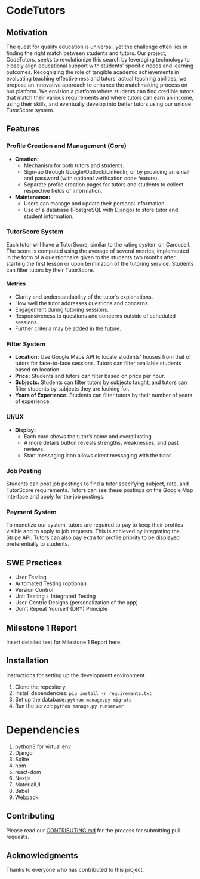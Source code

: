 
<h1>CodeTutors</h1>

<h2>Motivation</h2>
<p>The quest for quality education is universal, yet the challenge often lies in finding the right match between students and tutors. Our project, CodeTutors, seeks to revolutionize this search by leveraging technology to closely align educational support with students' specific needs and learning outcomes. Recognizing the role of tangible academic achievements in evaluating teaching effectiveness and tutors’ actual teaching abilities, we propose an innovative approach to enhance the matchmaking process on our platform. We envision a platform where students can find credible tutors that match their various requirements and where tutors can earn an income, using their skills, and eventually develop into better tutors using our unique TutorScore system.</p>

<h2>Features</h2>

<h3>Profile Creation and Management (Core)</h3>
    <ul>
        <li><strong>Creation:</strong>
            <ul>
                <li>Mechanism for both tutors and students.</li>
                <li>Sign-up through Google/Outlook/LinkedIn, or by providing an email and password (with optional verification code feature).</li>
                <li>Separate profile creation pages for tutors and students to collect respective fields of information.</li>
            </ul>
        </li>
        <li><strong>Maintenance:</strong>
            <ul>
                <li>Users can manage and update their personal information.</li>
                <li>Use of a database (PostgreSQL with Django) to store tutor and student information.</li>
            </ul>
        </li>
    </ul>

<h3>TutorScore System</h3>
<p>Each tutor will have a TutorScore, similar to the rating system on Carousell. The score is computed using the average of several metrics, implemented in the form of a questionnaire given to the students two months after starting the first lesson or upon termination of the tutoring service. Students can filter tutors by their TutorScore.</p>

<h4>Metrics</h4>
<ul>
        <li>Clarity and understandability of the tutor’s explanations.</li>
        <li>How well the tutor addresses questions and concerns.</li>
        <li>Engagement during tutoring sessions.</li>
        <li>Responsiveness to questions and concerns outside of scheduled sessions.</li>
        <li>Further criteria may be added in the future.</li>
</ul>

<h3>Filter System</h3>
<ul>
    <li><strong>Location:</strong> Use Google Maps API to locate students' houses from that of tutors for face-to-face sessions. Tutors can filter available students based on location.</li>
    <li><strong>Price:</strong> Students and tutors can filter based on price per hour.</li>
    <li><strong>Subjects:</strong> Students can filter tutors by subjects taught, and tutors can filter students by subjects they are looking for.</li>
    <li><strong>Years of Experience:</strong> Students can filter tutors by their number of years of experience.</li>
</ul>

<h3>UI/UX</h3>
    <ul>
        <li><strong>Display:</strong>
            <ul>
                <li>Each card shows the tutor’s name and overall rating.</li>
                <li>A more details button reveals strengths, weaknesses, and past reviews.</li>
                <li>Start messaging icon allows direct messaging with the tutor.</li>
            </ul>
        </li>
    </ul>

<h3>Job Posting</h3>
<p>Students can post job postings to find a tutor specifying subject, rate, and TutorScore requirements. Tutors can see these postings on the Google Map interface and apply for the job postings.</p>

<h3>Payment System</h3>
<p>To monetize our system, tutors are required to pay to keep their profiles visible and to apply to job requests. This is achieved by integrating the Stripe API. Tutors can also pay extra for profile priority to be displayed preferentially to students.</p>

<h2>SWE Practices</h2>
    <ul>
    <li>User Testing</li>
    <li>Automated Testing (optional)</li>
    <li>Version Control</li>
    <li>Unit Testing + Integrated Testing</li>
    <li>User-Centric Designs (personalization of the app)</li>
    <li>Don’t Repeat Yourself (DRY) Principle</li>
</ul>

<h2>Milestone 1 Report</h2>
    <p>Insert detailed text for Milestone 1 Report here.</p>

<h2>Installation</h2>
<p>Instructions for setting up the development environment.</p>
<ol>
    <li>Clone the repository.</li>
    <li>Install dependencies: <code>pip install -r requirements.txt</code></li>
    <li>Set up the database: <code>python manage.py migrate</code></li>
    <li>Run the server: <code>python manage.py runserver</code></li>
</ol>

<h1>Dependencies </h1>
<div>
  <ol>
    <li>python3 for virtual env</li>
    <li>Django</li>
    <li>Sqlite</li>
    <li>npm</li>
    <li>react-dom</li>
    <li>Nextjs</li>
    <li>MaterialUI</li>
    <li>Babel</li>
    <li>Webpack</li>
  </ol>
</div>

<h2>Contributing</h2>
<p>Please read our <a href="CONTRIBUTING.md">CONTRIBUTING.md</a> for the process for submitting pull requests.</p>

<h2>Acknowledgments</h2>
<p>Thanks to everyone who has contributed to this project.</p>

